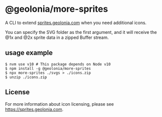 # @geolonia/more-sprites

A CLI to extend [sprites.geolonia.com](https://github.com/geolonia/sprites.geolonia.com) when you need additional icons.

You can specify the SVG folder as the first argument, and it will receive the @1x and @2x sprite data in a zipped Buffer stream.

## usage example

```shell
$ nvm use v10 # This package depends on Node v10
$ npm install -g @geolonia/more-sprites
$ npx more-sprites ./svgs > ./icons.zip
$ unzip ./icons.zip
```

## License

For more information about icon licensing, please see https://sprites.geolonia.com.
